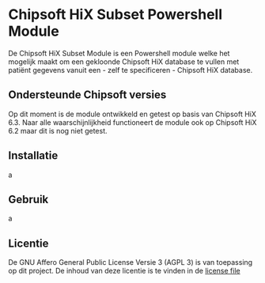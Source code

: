 # Chipsoft HiX Subset Powershell Module
De Chipsoft HiX Subset Module is een Powershell module welke het mogelijk maakt om een gekloonde Chipsoft HiX database te vullen met patiënt gegevens vanuit een - zelf te specificeren - Chipsoft HiX database.

## Ondersteunde Chipsoft versies
Op dit moment is de module ontwikkeld en getest op basis van Chipsoft HiX 6.3.
Naar alle waarschijnlijkheid functioneert de module ook op Chipsoft HiX 6.2 maar dit is nog niet getest.

## Installatie
a

## Gebruik
a

## Licentie
De GNU Affero General Public License Versie 3 (AGPL 3) is van toepassing op dit project.
De inhoud van deze licentie is te vinden in de [license file](https://github.com/Privinity/Chipsoft-HiX-Subset-Module?tab=AGPL-3.0-1-ov-file#readme)
